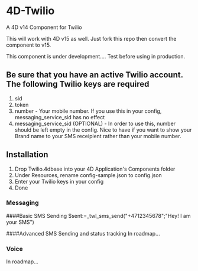 # 4D-Twilio
A 4D v14 Component for Twilio

This will work with 4D v15 as well. Just fork this repo then convert the component to v15.

This component is under development.... Test before using in production.

## Be sure that you have an active Twilio account. The following Twilio keys are required
1. sid
2. token
3. number - Your mobile number. If you use this in your config, messaging_service_sid has no effect
4. messaging_service_sid (OPTIONAL) - In order to use this, number should be left empty in the config. Nice to have if you want to show your Brand name to your SMS receipient rather than your mobile number.

## Installation
1. Drop Twilio.4dbase into your 4D Application's Components folder
2. Under Resources, rename config-sample.json to config.json
3. Enter your Twilio keys in your config
4. Done

### Messaging
####Basic SMS Sending
$sent:=_twl_sms_send("+4712345678";"Hey! I am your SMS")

####Advanced SMS Sending and status tracking
In roadmap...

### Voice
In roadmap...


